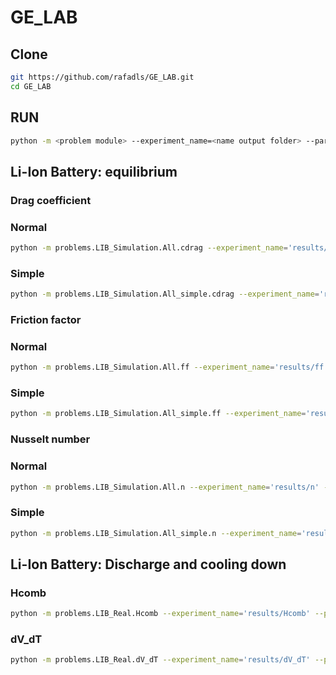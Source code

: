# GE_LAB

## **Clone**

```bash
git https://github.com/rafadls/GE_LAB.git
cd GE_LAB
```
## **RUN**

```bash
python -m <problem module> --experiment_name=<name output folder> --parameters=<pareameters file> --algorithm=<GE algorithm>
```
## **Li-Ion Battery: equilibrium**
### **Drag coefficient**
### Normal
```bash
python -m problems.LIB_Simulation.All.cdrag --experiment_name='results/cdrag' --parameters='parameters/LIB_Simulation/All/cdrag.yml' --algorithm='SGE'
```
### Simple
```bash
python -m problems.LIB_Simulation.All_simple.cdrag --experiment_name='results/cdrag_simple' --parameters='parameters/LIB_Simulation/All_simple/cdrag.yml' --algorithm='SGE'
```

### **Friction factor**
### Normal
```bash
python -m problems.LIB_Simulation.All.ff --experiment_name='results/ff' --parameters='parameters/LIB_Simulation/All/ff.yml' --algorithm='SGE'
```
### Simple
```bash
python -m problems.LIB_Simulation.All_simple.ff --experiment_name='results/ff_simple' --parameters='parameters/LIB_Simulation/All_simple/ff.yml' --algorithm='SGE'
```

### **Nusselt number**
### Normal
```bash
python -m problems.LIB_Simulation.All.n --experiment_name='results/n' --parameters='parameters/LIB_Simulation/All/n.yml' --algorithm='SGE'
```
### Simple
```bash
python -m problems.LIB_Simulation.All_simple.n --experiment_name='results/n_simple' --parameters='parameters/LIB_Simulation/All_simple/n.yml' --algorithm='SGE'
```

## **Li-Ion Battery: Discharge and cooling down**

### **Hcomb**

```bash
python -m problems.LIB_Real.Hcomb --experiment_name='results/Hcomb' --parameters='parameters/LIB_Real/Hcomb.yml' --algorithm='SGE'
```

### **dV_dT**

```bash
python -m problems.LIB_Real.dV_dT --experiment_name='results/dV_dT' --parameters='parameters/LIB_Real/dV_dT.yml' --algorithm='SGE'
```

